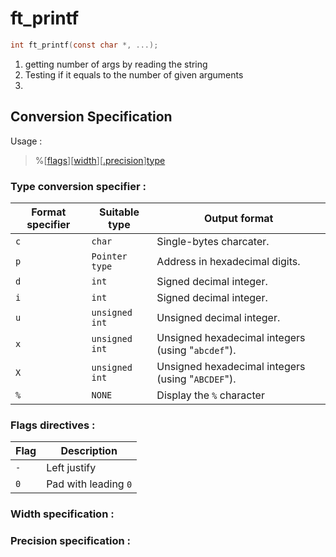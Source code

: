 # ft_printf

```C
int ft_printf(const char *, ...);
```

1) getting number of args by reading the string
2) Testing if it equals to the number of given arguments
3) 

## Conversion Specification

Usage : 
> %[[flags](#flags-directives)][[width](#width-specification)][[.precision](#precision-specification)][type](#type-conversion-specifier)


### Type conversion specifier :

| Format specifier | Suitable type | Output format |
| --- | --- | --- |
| `c` | `char` | Single-bytes charcater. | 
| `p` | `Pointer type` | Address in hexadecimal digits. |
| `d` | `int` | Signed decimal integer. |
| `i` | `int` | Signed decimal integer. | 
| `u` | `unsigned int` | Unsigned decimal integer. |
| `x` | `unsigned int` | Unsigned hexadecimal integers (using "`abcdef`"). |
| `X` | `unsigned int` | Unsigned hexadecimal integers (using "`ABCDEF`"). |
| `%` | `NONE` | Display the `%` character |

### Flags directives :
| Flag | Description |
| --- | --- |
| `-` | Left justify |
| `0` | Pad with leading `0` |

### Width specification :

### Precision specification :
